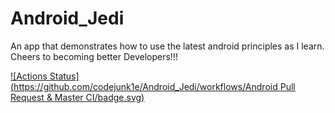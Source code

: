 # Android_Jedi
An app that demonstrates how to use the latest android principles as I learn. Cheers to becoming better Developers!!!

[![Actions Status](https://github.com/codejunk1e/Android_Jedi/workflows/Android Pull Request & Master CI/badge.svg)](https://github.com/codejunk1e/Android_Jedi/actions)
